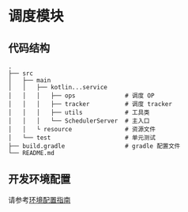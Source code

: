 # 调度模块
## 代码结构
```
.
├── src
│   ├── main
│   │   ├── kotlin...service
│   │   │   ├── ops              # 调度 OP
│   │   │   ├── tracker          # 调度 tracker
│   │   │   ├── utils            # 工具类
│   │   │   └── SchedulerServer  # 主入口
│   │   └ resource               # 资源文件
│   └── test                     # 单元测试
├── build.gradle                 # gradle 配置文件
└── README.md
```

## 开发环境配置
请参考[环境配置指南](../readme/env-config.md#后端开发环境配置)